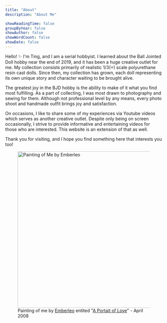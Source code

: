 ```yaml
---
title: "About"
description: "About Me"

showReadingTime: false
groupByYear: false
showAuthor: false
showWordCount: false
showDate: false
---
```


Hello! :sparkles: I'm Ting, and I am a serial hobbyist. I learned about the Ball Jointed Doll hobby near the end of 2019, and it has been a huge creative outlet for me. My collection consists primarily of realistic 1/3(+) scale polyurethane resin cast dolls. Since then, my collection has grown, each doll representing its own unique story and character waiting to be brought alive.

The greatest joy in the BJD hobby is the ability to make of it what you find most fulfilling. As a part of collecting, I was most drawn to photography and sewing for them. Although not professional level by any means, every photo shoot and handmade outfit brings joy and satisfaction.

On occasions, I like to share some of my experiences via Youtube videos which serves as another creative outlet. Despite only being on screen occasionally, I strive to provide informative and entertaining videos for those who are interested. This website is an extension of that as well.

Thank you for visiting, and I hope you find something here that interests you too!

<figure><img src="/profile-pic.jpg" alt="Painting of Me by Emberleo" width="500"><figcaption>Painting of me by <a href="https://www.deviantart.com/emberleo/gallery">Emberleo</a> entited "<a href="https://www.deviantart.com/emberleo/art/Portrait-of-Love-83075520">A Portait of Love</a>" - April 2008</figcaption></figure> 